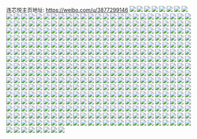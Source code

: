 连芯悦主页地址: https://weibo.com/u/3877299146 
![](https://wx4.sinaimg.cn/mw2000/e71ae3caly1h9eqbnaz31j20rs110tk8.jpg) 
![](https://wx4.sinaimg.cn/mw2000/e71ae3caly1h9eqbo42aaj20rs110tj7.jpg) 
![](https://wx4.sinaimg.cn/mw2000/e71ae3caly1h9eqbm8gqtj20zk1bf13e.jpg) 
![](https://wx4.sinaimg.cn/mw2000/e71ae3caly1h9eqbq21nhj20zk1bfqjl.jpg) 
![](https://wx4.sinaimg.cn/mw2000/e71ae3caly1h8u7n5zbvtj20wi17ctss.jpg) 
![](https://wx4.sinaimg.cn/mw2000/e71ae3caly1h8u7n5jdh3j20wi17ck6f.jpg) 
![](https://wx4.sinaimg.cn/mw2000/e71ae3caly1h8u7n6vpi6j20wi17dx5v.jpg) 
![](https://wx4.sinaimg.cn/mw2000/e71ae3caly1h8u7n7gsysj20wi17casg.jpg) 
![](https://wx4.sinaimg.cn/mw2000/e71ae3caly1h7ynkys2ixj20wi17cthm.jpg) 
![](https://wx4.sinaimg.cn/mw2000/e71ae3caly1h7ynkz1pzsj20wi17cahx.jpg) 
![](https://wx4.sinaimg.cn/mw2000/e71ae3caly1h7ynkzatyfj20wi17cq9h.jpg) 
![](https://wx4.sinaimg.cn/mw2000/e71ae3caly1h7ynkzrh6fj21o0280e81.jpg) 
![](https://wx4.sinaimg.cn/mw2000/e71ae3caly1h7ynkykc8xj20wi17ckax.jpg) 
![](https://wx4.sinaimg.cn/mw2000/e71ae3caly1h7ynl120pjj20u01407fc.jpg) 
![](https://wx4.sinaimg.cn/mw2000/e71ae3caly1h7ynowg296j20w416tkej.jpg) 
![](https://wx4.sinaimg.cn/mw2000/e71ae3caly1h76fes3iqnj21o02801ky.jpg) 
![](https://wx4.sinaimg.cn/mw2000/e71ae3caly1h76fep03jlj21o0280k2v.jpg) 
![](https://wx4.sinaimg.cn/mw2000/e71ae3caly1h76fepv94mj22c0340u0x.jpg) 
![](https://wx4.sinaimg.cn/mw2000/e71ae3caly1h76fen31cfj21o0280qhg.jpg) 
![](https://wx4.sinaimg.cn/mw2000/e71ae3caly1h6tr9c9odpj20wi17cjto.jpg) 
![](https://wx4.sinaimg.cn/mw2000/e71ae3caly1h6tr9cp2u9j20wi17c0vs.jpg) 
![](https://wx4.sinaimg.cn/mw2000/e71ae3caly1h6tr9f07vrj20wi17c18r.jpg) 
![](https://wx4.sinaimg.cn/mw2000/e71ae3caly1h6tr9fhxcbj20wi17cwwi.jpg) 
![](https://wx4.sinaimg.cn/mw2000/e71ae3caly1h6tr9g13zkj20wi17casl.jpg) 
![](https://wx4.sinaimg.cn/mw2000/e71ae3caly1h6tr9gjxdoj20wi17c7n2.jpg) 
![](https://wx4.sinaimg.cn/mw2000/e71ae3caly1h4fiy0q1hsj20wi17cqeu.jpg) 
![](https://wx4.sinaimg.cn/mw2000/e71ae3caly1h4fiy2lnxpj22c0340x6p.jpg) 
![](https://wx4.sinaimg.cn/mw2000/e71ae3caly1h4fiy4cbulj20u01404e4.jpg) 
![](https://wx4.sinaimg.cn/mw2000/e71ae3caly1h4fixz2sk2j20wi17cdxu.jpg) 
![](https://wx4.sinaimg.cn/mw2000/e71ae3caly1h4fj288pndj20mi0u010n.jpg) 
![](https://wx4.sinaimg.cn/mw2000/e71ae3caly1h4fiz7jnh3j21hc1z4x6p.jpg) 
![](https://wx4.sinaimg.cn/mw2000/e71ae3caly1h4fj1dsvs6j22c0340x6p.jpg) 
![](https://wx4.sinaimg.cn/mw2000/e71ae3caly1h3syhd69faj20u0140qc5.jpg) 
![](https://wx4.sinaimg.cn/mw2000/e71ae3caly1h3syhgish6j20u0140n2f.jpg) 
![](https://wx4.sinaimg.cn/mw2000/e71ae3caly1h3syhe4oz4j20u0140gx5.jpg) 
![](https://wx4.sinaimg.cn/mw2000/e71ae3caly1h3syhc0fnsj20u0140q8f.jpg) 
![](https://wx4.sinaimg.cn/mw2000/e71ae3caly1h3syhfym2hj20u0140wju.jpg) 
![](https://wx4.sinaimg.cn/mw2000/e71ae3caly1h31rppw2j0j20wi17c10y.jpg) 
![](https://wx4.sinaimg.cn/mw2000/e71ae3caly1h31rpr6plmj20wi17c1bj.jpg) 
![](https://wx4.sinaimg.cn/mw2000/e71ae3caly1h31rpkkkywj20wi17cdpi.jpg) 
![](https://wx4.sinaimg.cn/mw2000/e71ae3caly1h31rq0vqbwj20wi17cn5m.jpg) 
![](https://wx4.sinaimg.cn/mw2000/e71ae3caly1h31rq370dwj20wi17cguh.jpg) 
![](https://wx4.sinaimg.cn/mw2000/e71ae3caly1h31rq2hpkyj20wi17cn7u.jpg) 
![](https://wx4.sinaimg.cn/mw2000/e71ae3caly1h30nknho7hj20u00u011j.jpg) 
![](https://wx4.sinaimg.cn/mw2000/e71ae3caly1h30nkfxi00j22c03407wj.jpg) 
![](https://wx4.sinaimg.cn/mw2000/e71ae3caly1h30nkn6zhyj20wi17cam0.jpg) 
![](https://wx4.sinaimg.cn/mw2000/e71ae3caly1h30nkjmjb4j23402c0qv5.jpg) 
![](https://wx4.sinaimg.cn/mw2000/e71ae3caly1h30nknwutxj20wi17cwnd.jpg) 
![](https://wx4.sinaimg.cn/mw2000/e71ae3caly1h30nko6lluj20pe0j2ae1.jpg) 
![](https://wx4.sinaimg.cn/mw2000/e71ae3caly1h0pp03i78yj22o03k0b2b.jpg) 
![](https://wx4.sinaimg.cn/mw2000/e71ae3caly1h0pozvg50dj22c0340x6q.jpg) 
![](https://wx4.sinaimg.cn/mw2000/e71ae3caly1h0pp059vh3j22c0340x6p.jpg) 
![](https://wx4.sinaimg.cn/mw2000/e71ae3caly1h0pozyon58j22o03k07wj.jpg) 
![](https://wx4.sinaimg.cn/mw2000/e71ae3caly1gxxw8zt9pgj21hc1z4tsf.jpg) 
![](https://wx4.sinaimg.cn/mw2000/e71ae3caly1gxxw8wmyuuj22402tchdt.jpg) 
![](https://wx4.sinaimg.cn/mw2000/e71ae3caly1gxxw8w4zo2j22402tckjl.jpg) 
![](https://wx4.sinaimg.cn/mw2000/e71ae3caly1gxxw900nzhj20wi17cn81.jpg) 
![](https://wx4.sinaimg.cn/mw2000/e71ae3caly1gxxw90o0ruj20wi17cn9d.jpg) 
![](https://wx4.sinaimg.cn/mw2000/e71ae3caly1gxxwd9fy21j22402tc7wi.jpg) 
![](https://wx4.sinaimg.cn/mw2000/e71ae3caly1gxxwkcutvtj20wi17cdjx.jpg) 
![](https://wx4.sinaimg.cn/mw2000/e71ae3caly1gxxwgu4v9cj20mi0u0wrj.jpg) 
![](https://wx4.sinaimg.cn/mw2000/e71ae3caly1gxxwd8u59jj22402tcqv5.jpg) 
![](https://wx4.sinaimg.cn/mw2000/e71ae3caly1gxcpczscr6j21hc1z47wh.jpg) 
![](https://wx4.sinaimg.cn/mw2000/e71ae3caly1gxcpd05v02j20wi17c7g5.jpg) 
![](https://wx4.sinaimg.cn/mw2000/e71ae3caly1gxcpd0e0iaj20u0140k1r.jpg) 
![](https://wx4.sinaimg.cn/mw2000/e71ae3caly1gxcpd0p532j20vc15swso.jpg) 
![](https://wx4.sinaimg.cn/mw2000/e71ae3caly1gxcpd1ie8yj22402tc7wi.jpg) 
![](https://wx4.sinaimg.cn/mw2000/e71ae3caly1gxcpd0zwcuj20vc15sk7x.jpg) 
![](https://wx4.sinaimg.cn/mw2000/e71ae3caly1gxcpd20c8jj21hc1z44qp.jpg) 
![](https://wx4.sinaimg.cn/mw2000/e71ae3caly1gxcpd2pfy3j21hc1z4e6a.jpg) 
![](https://wx4.sinaimg.cn/mw2000/e71ae3caly1gxcpcz56vyj20wi17cqeb.jpg) 
![](https://wx4.sinaimg.cn/mw2000/e71ae3caly1gwxr2e2a3bj20u014012g.jpg) 
![](https://wx4.sinaimg.cn/mw2000/e71ae3caly1gwxr2cw5ljj20u0140k31.jpg) 
![](https://wx4.sinaimg.cn/mw2000/e71ae3caly1gwxr2f9bfdj20u0140wog.jpg) 
![](https://wx4.sinaimg.cn/mw2000/e71ae3caly1gwxr2jo29kj20u0140k31.jpg) 
![](https://wx4.sinaimg.cn/mw2000/e71ae3caly1gwxr2bit4xj20u014012i.jpg) 
![](https://wx4.sinaimg.cn/mw2000/e71ae3caly1gwxr2ilcw5j20u0140h1q.jpg) 
![](https://wx4.sinaimg.cn/mw2000/e71ae3caly1gwxr2lu47vj20u0140nao.jpg) 
![](https://wx4.sinaimg.cn/mw2000/e71ae3caly1gwxr2h7lg9j20u014148p.jpg) 
![](https://wx4.sinaimg.cn/mw2000/e71ae3caly1gwxr2ks4bej20u0140ao6.jpg) 
![](https://wx4.sinaimg.cn/mw2000/e71ae3caly1gwdwyrdiwoj20wi17cgx6.jpg) 
![](https://wx4.sinaimg.cn/mw2000/e71ae3caly1gwdwyqwjcuj20wi17ch1g.jpg) 
![](https://wx4.sinaimg.cn/mw2000/e71ae3caly1gwdwytcez9j22c03407wj.jpg) 
![](https://wx4.sinaimg.cn/mw2000/e71ae3caly1gwdwyyvs52j22c0340hdw.jpg) 
![](https://wx4.sinaimg.cn/mw2000/e71ae3caly1gwdwywo8oyj21jk2234qp.jpg) 
![](https://wx4.sinaimg.cn/mw2000/e71ae3caly1gwdwyvomvej22c0340b2c.jpg) 
![](https://wx4.sinaimg.cn/mw2000/e71ae3caly1gwdwyxegzbj21jk2231kx.jpg) 
![](https://wx4.sinaimg.cn/mw2000/e71ae3caly1gwdwz092sfj22c0340qv8.jpg) 
![](https://wx4.sinaimg.cn/mw2000/e71ae3caly1gwdwz1424qj22c0340kjl.jpg) 
![](https://wx4.sinaimg.cn/mw2000/e71ae3caly1gw3i9n27yhj20wi17dttc.jpg) 
![](https://wx4.sinaimg.cn/mw2000/e71ae3caly1gw3hapkpcgj21o0280hdu.jpg) 
![](https://wx4.sinaimg.cn/mw2000/e71ae3caly1gw3hb9jztbj22c03404qs.jpg) 
![](https://wx4.sinaimg.cn/mw2000/e71ae3caly1gw3hvcg54dj21o0280kjm.jpg) 
![](https://wx4.sinaimg.cn/mw2000/e71ae3caly1gw3hamlbxcj20wi17c7m8.jpg) 
![](https://wx4.sinaimg.cn/mw2000/e71ae3caly1gw3hb7qd44j22c0340npf.jpg) 
![](https://wx4.sinaimg.cn/mw2000/004eoKD0ly1gv95igb2jgj61z41hchdt02.jpg) 
![](https://wx4.sinaimg.cn/mw2000/004eoKD0ly1gv95igvd0lj62402tce8102.jpg) 
![](https://wx4.sinaimg.cn/mw2000/004eoKD0ly1gv95ihgfgdj61hc1z4hdt02.jpg) 
![](https://wx4.sinaimg.cn/mw2000/004eoKD0ly1gv95ik5xzmj61o1281u0x02.jpg) 
![](https://wx4.sinaimg.cn/mw2000/004eoKD0ly1gv95iliqk6j61hc1z4tyq02.jpg) 
![](https://wx4.sinaimg.cn/mw2000/004eoKD0ly1gv95im53k6j62402tc4qq02.jpg) 
![](https://wx4.sinaimg.cn/mw2000/004eoKD0ly1gv95imy7akj61hc1z4nmv02.jpg) 
![](https://wx4.sinaimg.cn/mw2000/004eoKD0ly1gv95inko7hj61hc1z4kjl02.jpg) 
![](https://wx4.sinaimg.cn/mw2000/004eoKD0ly1gv95mb3mbtj62402tce8102.jpg) 
![](https://wx4.sinaimg.cn/mw2000/004eoKD0gy1guz3xgqx1xj62tc240npd02.jpg) 
![](https://wx4.sinaimg.cn/mw2000/004eoKD0gy1guz3xih3ilj61hc1z47wh02.jpg) 
![](https://wx4.sinaimg.cn/mw2000/004eoKD0gy1guz3xjk5dfj61hc1z4h3e02.jpg) 
![](https://wx4.sinaimg.cn/mw2000/004eoKD0gy1guz3xkvb45j61hc1z47sp02.jpg) 
![](https://wx4.sinaimg.cn/mw2000/004eoKD0gy1guz3xmxsxzj62tc240kjm02.jpg) 
![](https://wx4.sinaimg.cn/mw2000/004eoKD0gy1guz3xp3b8qj62402tcx6p02.jpg) 
![](https://wx4.sinaimg.cn/mw2000/004eoKD0gy1guz3xqse9jj61hc1z4e5802.jpg) 
![](https://wx4.sinaimg.cn/mw2000/004eoKD0gy1guz3xsi6mvj61hc1z41gc02.jpg) 
![](https://wx4.sinaimg.cn/mw2000/004eoKD0gy1guz3xujh0pj61hc1z44qp02.jpg) 
![](https://wx4.sinaimg.cn/mw2000/004eoKD0ly1gtqrjpdnfzj61hc1z4hce02.jpg) 
![](https://wx4.sinaimg.cn/mw2000/004eoKD0ly1gtqrjnslloj60u014049j02.jpg) 
![](https://wx4.sinaimg.cn/mw2000/004eoKD0ly1gtqrjneauaj61hc1z44hh02.jpg) 
![](https://wx4.sinaimg.cn/mw2000/004eoKD0ly1gtqrjode2cj61hc1z41k002.jpg) 
![](https://wx4.sinaimg.cn/mw2000/004eoKD0ly1gtqrpm0gzoj61hc0q5qas02.jpg) 
![](https://wx4.sinaimg.cn/mw2000/004eoKD0ly1gtqrljs8bhj62402tcx6p02.jpg) 
![](https://wx4.sinaimg.cn/mw2000/e71ae3caly1gsyrm4yqprj20u0140dxm.jpg) 
![](https://wx4.sinaimg.cn/mw2000/e71ae3caly1gsyrm6eglzj20u0141dry.jpg) 
![](https://wx4.sinaimg.cn/mw2000/e71ae3caly1gsyrm5y8n9j22tc240b2a.jpg) 
![](https://wx4.sinaimg.cn/mw2000/e71ae3caly1gsyrm6rlxgj20u0141qdj.jpg) 
![](https://wx4.sinaimg.cn/mw2000/e71ae3caly1gsyrm72sp8j20u01407fx.jpg) 
![](https://wx4.sinaimg.cn/mw2000/e71ae3caly1gsyrm802lcj22tc2401kz.jpg) 
![](https://wx4.sinaimg.cn/mw2000/e71ae3cagy1gsge7lasdcj20u01411d6.jpg) 
![](https://wx4.sinaimg.cn/mw2000/e71ae3cagy1gsge7kmxu4j20u01401eg.jpg) 
![](https://wx4.sinaimg.cn/mw2000/e71ae3cagy1gsge7mvm3bj22402tcqv6.jpg) 
![](https://wx4.sinaimg.cn/mw2000/e71ae3cagy1gsge7qw6kkj20u0140h9m.jpg) 
![](https://wx4.sinaimg.cn/mw2000/e71ae3cagy1gsge7p5zxwj20u0140h6l.jpg) 
![](https://wx4.sinaimg.cn/mw2000/e71ae3cagy1gsgej4gesgj20u0140x3o.jpg) 
![](https://wx4.sinaimg.cn/mw2000/e71ae3caly1gs5h1f0scxj20u0140hat.jpg) 
![](https://wx4.sinaimg.cn/mw2000/e71ae3caly1gs5h1j6e87j22402tcu0x.jpg) 
![](https://wx4.sinaimg.cn/mw2000/004eoKD0ly1gs5h1fswrzj61sc2dskjl02.jpg) 
![](https://wx4.sinaimg.cn/mw2000/e71ae3caly1gs5h1gjfyqj20u01404qp.jpg) 
![](https://wx4.sinaimg.cn/mw2000/e71ae3caly1gs5h1h4suxj20u01401kx.jpg) 
![](https://wx4.sinaimg.cn/mw2000/e71ae3caly1gs5h1hixjzj20u0140qty.jpg) 
![](https://wx4.sinaimg.cn/mw2000/e71ae3caly1gs5h1ietncj22402tc4qq.jpg) 
![](https://wx4.sinaimg.cn/mw2000/e71ae3caly1gs5h1jx5hpj20u01401kx.jpg) 
![](https://wx4.sinaimg.cn/mw2000/e71ae3caly1gs5h1lcdl9j22402tckjm.jpg) 
![](https://wx4.sinaimg.cn/mw2000/e71ae3caly1gs1hyj0n05j20u0140tu8.jpg) 
![](https://wx4.sinaimg.cn/mw2000/e71ae3caly1gs1hyflnu9j22402tcb2b.jpg) 
![](https://wx4.sinaimg.cn/mw2000/e71ae3caly1gs1hyhcpk8j20u0140nih.jpg) 
![](https://wx4.sinaimg.cn/mw2000/e71ae3caly1gs1hygqgydj22402tcnpf.jpg) 
![](https://wx4.sinaimg.cn/mw2000/e71ae3caly1gs1hyjijwhj20u0140nmc.jpg) 
![](https://wx4.sinaimg.cn/mw2000/e71ae3caly1gs1hyhv3euj22402tcx6p.jpg) 
![](https://wx4.sinaimg.cn/mw2000/e71ae3caly1gs1hyib7p3j20u0140h9c.jpg) 
![](https://wx4.sinaimg.cn/mw2000/e71ae3caly1gs1hyinarpj20u0141e3r.jpg) 
![](https://wx4.sinaimg.cn/mw2000/e71ae3caly1gs1hyjxg7rj20u0140x39.jpg) 
![](https://wx4.sinaimg.cn/mw2000/e71ae3caly1grmtziy25zj21o0280qv5.jpg) 
![](https://wx4.sinaimg.cn/mw2000/e71ae3caly1grmtzdgk7ij21o02817wj.jpg) 
![](https://wx4.sinaimg.cn/mw2000/e71ae3caly1grmtzch5vkj21o0281hdw.jpg) 
![](https://wx4.sinaimg.cn/mw2000/e71ae3caly1grmtzesdyuj21o0281qv8.jpg) 
![](https://wx4.sinaimg.cn/mw2000/e71ae3caly1grmtzg6vmuj21o0280hdv.jpg) 
![](https://wx4.sinaimg.cn/mw2000/e71ae3caly1grmtzh22q0j21o0280b2a.jpg) 
![](https://wx4.sinaimg.cn/mw2000/e71ae3caly1grmtzkx20tj21yw2lcu0z.jpg) 
![](https://wx4.sinaimg.cn/mw2000/e71ae3caly1grmtzi3ln9j21o0280e82.jpg) 
![](https://wx4.sinaimg.cn/mw2000/e71ae3caly1grmtzoln1vj22c0340e88.jpg) 
![](https://wx4.sinaimg.cn/mw2000/e71ae3caly1grfuxv6j3hj21o0280b2b.jpg) 
![](https://wx4.sinaimg.cn/mw2000/e71ae3caly1grfuxsff2fj21o02807wj.jpg) 
![](https://wx4.sinaimg.cn/mw2000/e71ae3caly1grfuxtv2a4j21o0280u0z.jpg) 
![](https://wx4.sinaimg.cn/mw2000/e71ae3caly1grfuxyhvtzj22c03404qx.jpg) 
![](https://wx4.sinaimg.cn/mw2000/e71ae3caly1grfuy04kmjj20u0140b29.jpg) 
![](https://wx4.sinaimg.cn/mw2000/e71ae3caly1grfuy3r7oxj22402tc4qt.jpg) 
![](https://wx4.sinaimg.cn/mw2000/e71ae3caly1grfuy5xt3rj21w02in1kz.jpg) 
![](https://wx4.sinaimg.cn/mw2000/e71ae3caly1grfuy4nedrj20u01401kx.jpg) 
![](https://wx4.sinaimg.cn/mw2000/e71ae3caly1grfuy72e9rj21w02ine82.jpg) 
![](https://wx4.sinaimg.cn/mw2000/e71ae3caly1gqekwqwkj0j20u0140wm8.jpg) 
![](https://wx4.sinaimg.cn/mw2000/e71ae3caly1gqekwrb7rbj20u0140afr.jpg) 
![](https://wx4.sinaimg.cn/mw2000/e71ae3caly1gqekws7ibvj20u0140tdt.jpg) 
![](https://wx4.sinaimg.cn/mw2000/e71ae3caly1gqekwtbnvtj213z0u079h.jpg) 
![](https://wx4.sinaimg.cn/mw2000/e71ae3caly1gqekwtt12aj20u0140whw.jpg) 
![](https://wx4.sinaimg.cn/mw2000/e71ae3caly1gqekwui9wkj20u0140gt8.jpg) 
![](https://wx4.sinaimg.cn/mw2000/e71ae3caly1gqekwvei9yj20u0140aer.jpg) 
![](https://wx4.sinaimg.cn/mw2000/e71ae3caly1gqekwvxixtj20u0141n1s.jpg) 
![](https://wx4.sinaimg.cn/mw2000/e71ae3caly1gqekwwrsnsj20u0140n4j.jpg) 
![](https://wx4.sinaimg.cn/mw2000/e71ae3caly1gp0y1cyyc9j20u0140e4p.jpg) 
![](https://wx4.sinaimg.cn/mw2000/e71ae3caly1gkmkkj7djmj20vc15s7gu.jpg) 
![](https://wx4.sinaimg.cn/mw2000/e71ae3caly1gkmkkijkmvj21sc2dsqv6.jpg) 
![](https://wx4.sinaimg.cn/mw2000/e71ae3caly1gkmkkjmkakj20vc15sx3m.jpg) 
![](https://wx4.sinaimg.cn/mw2000/e71ae3caly1gkmkkkrxafj21sc2ds1l4.jpg) 
![](https://wx4.sinaimg.cn/mw2000/e71ae3caly1gkmkklpwk1j215s0vck5a.jpg) 
![](https://wx4.sinaimg.cn/mw2000/e71ae3caly1gkmkkmd8jjj23402c0npd.jpg) 
![](https://wx4.sinaimg.cn/mw2000/e71ae3caly1gjecfkqb5hj20u0140thg.jpg) 
![](https://wx4.sinaimg.cn/mw2000/e71ae3caly1gjecfkxcn2j20vc15sk32.jpg) 
![](https://wx4.sinaimg.cn/mw2000/e71ae3caly1gjecflprkrj20qo0zgjyy.jpg) 
![](https://wx4.sinaimg.cn/mw2000/e71ae3caly1gjecfm0t3kj20qo0zgq95.jpg) 
![](https://wx4.sinaimg.cn/mw2000/e71ae3caly1gjecfl6wx5j20vc15stit.jpg) 
![](https://wx4.sinaimg.cn/mw2000/e71ae3caly1gjecfm9aszj20qo0zgn2u.jpg) 
![](https://wx4.sinaimg.cn/mw2000/e71ae3caly1gjecfjxeytj20qo0zgtfr.jpg) 
![](https://wx4.sinaimg.cn/mw2000/e71ae3caly1gjecfmlfqij20vc0vcjxo.jpg) 
![](https://wx4.sinaimg.cn/mw2000/e71ae3caly1gjecfmsjmij20vc15swpn.jpg) 
![](https://wx4.sinaimg.cn/mw2000/e71ae3caly1gitznydbvgj20u0140tjk.jpg) 
![](https://wx4.sinaimg.cn/mw2000/e71ae3caly1gitznsdzzyj21400u012v.jpg) 
![](https://wx4.sinaimg.cn/mw2000/e71ae3caly1gitzo60tuxj20u0140n9y.jpg) 
![](https://wx4.sinaimg.cn/mw2000/e71ae3caly1gitzohymbnj20u014048s.jpg) 
![](https://wx4.sinaimg.cn/mw2000/e71ae3caly1gemlmig4wrj20vc15s14h.jpg) 
![](https://wx4.sinaimg.cn/mw2000/e71ae3caly1gemlmi3e1hj215s0vck2f.jpg) 
![](https://wx4.sinaimg.cn/mw2000/e71ae3caly1ge2favx3yij20vc15s14b.jpg) 
![](https://wx4.sinaimg.cn/mw2000/e71ae3caly1ge2faws5mjj21o01hznlh.jpg) 
![](https://wx4.sinaimg.cn/mw2000/e71ae3caly1ge2faxp5dfj21o01o0e7n.jpg) 
![](https://wx4.sinaimg.cn/mw2000/e71ae3caly1ge2fau1u99j22c02c04qp.jpg) 
![](https://wx4.sinaimg.cn/mw2000/e71ae3caly1ge2fayxl4zj22c02c0qrb.jpg) 
![](https://wx4.sinaimg.cn/mw2000/e71ae3caly1ge2fb0la1fj22c02c07wh.jpg) 
![](https://wx4.sinaimg.cn/mw2000/e71ae3cagy1gd1nrs57qij20uv17s7ac.jpg) 
![](https://wx4.sinaimg.cn/mw2000/e71ae3cagy1gd1nrtxxp8j23402c0x6p.jpg) 
![](https://wx4.sinaimg.cn/mw2000/e71ae3cagy1gd1nrsm29nj20vc0vcqeu.jpg) 
![](https://wx4.sinaimg.cn/mw2000/e71ae3cagy1gd1nrwimiej22c02c0tqg.jpg) 
![](https://wx4.sinaimg.cn/mw2000/e71ae3cagy1gd1nrt27p1j20vc0vck17.jpg) 
![](https://wx4.sinaimg.cn/mw2000/e71ae3cagy1gd1ns03pt1j22c02c0dzo.jpg) 
![](https://wx4.sinaimg.cn/mw2000/e71ae3caly1gb5r4ndhalj22c0340u0x.jpg) 
![](https://wx4.sinaimg.cn/mw2000/e71ae3caly1gb5r4lq3f6j22c03401ky.jpg) 
![](https://wx4.sinaimg.cn/mw2000/e71ae3caly1gb5r4o2lqtj22c0340qv5.jpg) 
![](https://wx4.sinaimg.cn/mw2000/e71ae3cagy1gb0eealfdaj20vc15sh47.jpg) 
![](https://wx4.sinaimg.cn/mw2000/e71ae3cagy1gb0eeb310cj20vc0vcgue.jpg) 
![](https://wx4.sinaimg.cn/mw2000/e71ae3cagy1gb0eebm8gtj20vc15stkp.jpg) 
![](https://wx4.sinaimg.cn/mw2000/e71ae3cagy1gb0eed7gerj22c02c0hdt.jpg) 
![](https://wx4.sinaimg.cn/mw2000/e71ae3cagy1gb0eeehvdyj20vc15sk6i.jpg) 
![](https://wx4.sinaimg.cn/mw2000/e71ae3cagy1gb0ee9pp95j20jc0jc79t.jpg) 
![](https://wx4.sinaimg.cn/mw2000/e71ae3cagy1gaglc6nvulj22c02c0at9.jpg) 
![](https://wx4.sinaimg.cn/mw2000/e71ae3cagy1gaglc926ckj20p00xcgsb.jpg) 
![](https://wx4.sinaimg.cn/mw2000/e71ae3cagy1gaglc81rtyj22c02c0k9k.jpg) 
![](https://wx4.sinaimg.cn/mw2000/e71ae3cagy1gaglc5kzt6j222b1k1npd.jpg) 
![](https://wx4.sinaimg.cn/mw2000/e71ae3cagy1gaglcc0pfij20vc15sdvq.jpg) 
![](https://wx4.sinaimg.cn/mw2000/e71ae3cagy1gaglc9jq3oj20vc0vcwr8.jpg) 
![](https://wx4.sinaimg.cn/mw2000/e71ae3cagy1gaglca1aaqj20vc0vctgs.jpg) 
![](https://wx4.sinaimg.cn/mw2000/e71ae3cagy1gaglcb875uj22c02c0e82.jpg) 
![](https://wx4.sinaimg.cn/mw2000/e71ae3cagy1gaglcck95lj20u014017d.jpg) 
![](https://wx4.sinaimg.cn/mw2000/e71ae3caly1g8zn2folybj21z41behdt.jpg) 
![](https://wx4.sinaimg.cn/mw2000/e71ae3caly1g8zn2gyt0hj21ho1zkb2b.jpg) 
![](https://wx4.sinaimg.cn/mw2000/e71ae3caly1g8zn2hxnbej21o0280e82.jpg) 
![](https://wx4.sinaimg.cn/mw2000/e71ae3caly1g8zn2edewaj22801o01kz.jpg) 
![](https://wx4.sinaimg.cn/mw2000/e71ae3caly1g860357zxmj20u0140gzo.jpg) 
![](https://wx4.sinaimg.cn/mw2000/e71ae3caly1g86035y8kjj20u013x7kd.jpg) 
![](https://wx4.sinaimg.cn/mw2000/e71ae3caly1g86034curwj20u0140ka2.jpg) 
![](https://wx4.sinaimg.cn/mw2000/e71ae3caly1g86036rgqyj20u0140nc2.jpg) 
![](https://wx4.sinaimg.cn/mw2000/e71ae3caly1g86037o1jsj20u01404fg.jpg) 
![](https://wx4.sinaimg.cn/mw2000/e71ae3caly1g86038g320j20u0140ao0.jpg) 
![](https://wx4.sinaimg.cn/mw2000/e71ae3caly1g84qb3srk5j21400u0k1x.jpg) 
![](https://wx4.sinaimg.cn/mw2000/e71ae3caly1g84qdzhancj21400u0dun.jpg) 
![](https://wx4.sinaimg.cn/mw2000/e71ae3caly1g84qb56q5ij20u0140guz.jpg) 
![](https://wx4.sinaimg.cn/mw2000/e71ae3caly1g84qb5naksj20u0140al1.jpg) 
![](https://wx4.sinaimg.cn/mw2000/e71ae3caly1g84qb4jzo3j21400u07ht.jpg) 
![](https://wx4.sinaimg.cn/mw2000/e71ae3caly1g84qb63b7tj21400u07ap.jpg) 
![](https://wx4.sinaimg.cn/mw2000/e71ae3caly1g7rwyux37sj21hc1z4npd.jpg) 
![](https://wx4.sinaimg.cn/mw2000/e71ae3caly1g7rwyvnckqj21hc1z41ky.jpg) 
![](https://wx4.sinaimg.cn/mw2000/e71ae3caly1g7rwyvzfdxj21400u0qcl.jpg) 
![](https://wx4.sinaimg.cn/mw2000/e71ae3caly1g7rwywdznfj21hc1z4kjl.jpg) 
![](https://wx4.sinaimg.cn/mw2000/e71ae3caly1g7rwyx3adjj21hc1z47wi.jpg) 
![](https://wx4.sinaimg.cn/mw2000/e71ae3caly1g7rwytkzojj22c0340hdt.jpg) 
![](https://wx4.sinaimg.cn/mw2000/e71ae3cagy1g6ik51uy2uj20u0140qcb.jpg) 
![](https://wx4.sinaimg.cn/mw2000/e71ae3cagy1g6ik4pv6wfj20u00u0qcr.jpg) 
![](https://wx4.sinaimg.cn/mw2000/e71ae3cagy1g6ik4zrhh1j20u00u047d.jpg) 
![](https://wx4.sinaimg.cn/mw2000/e71ae3cagy1g6ik4ll0tcj20u00u0k0l.jpg) 
![](https://wx4.sinaimg.cn/mw2000/e71ae3cagy1g6ik4upnmfj20u00u07h5.jpg) 
![](https://wx4.sinaimg.cn/mw2000/e71ae3cagy1g6ik4xbed5j20u00u0gud.jpg) 
![](https://wx4.sinaimg.cn/mw2000/e71ae3caly1g5mpqet9w2j20u0140ane.jpg) 
![](https://wx4.sinaimg.cn/mw2000/e71ae3caly1g5mpqh83cmj20u014k7jk.jpg) 
![](https://wx4.sinaimg.cn/mw2000/e71ae3caly1g5mpr1v1w7j20u0140top.jpg) 
![](https://wx4.sinaimg.cn/mw2000/e71ae3cagy1g5hsr0c4cbj20u0140k18.jpg) 
![](https://wx4.sinaimg.cn/mw2000/e71ae3cagy1g5hsr4j3caj20u0140ak8.jpg) 
![](https://wx4.sinaimg.cn/mw2000/e71ae3cagy1g5hsrjemy0j20u0140gzi.jpg) 
![](https://wx4.sinaimg.cn/mw2000/e71ae3cagy1g5hsrjxbyrj21400u0dot.jpg) 
![](https://wx4.sinaimg.cn/mw2000/e71ae3cagy1g4ulwnfpxsj20vc15s7l1.jpg) 
![](https://wx4.sinaimg.cn/mw2000/e71ae3cagy1g4ulwnwea3j20yi0yin4x.jpg) 
![](https://wx4.sinaimg.cn/mw2000/e71ae3cagy1g4ulwrxvxej22c02c01kz.jpg) 
![](https://wx4.sinaimg.cn/mw2000/e71ae3cagy1g4ulwmqwtij21o027u4qp.jpg) 
![](https://wx4.sinaimg.cn/mw2000/e71ae3caly1g48s23c4b1j20u0150dpt.jpg) 
![](https://wx4.sinaimg.cn/mw2000/e71ae3caly1g48s1g6ff7j20u0150ti0.jpg) 
![](https://wx4.sinaimg.cn/mw2000/e71ae3caly1g48s1berxxj20u014kajm.jpg) 
![](https://wx4.sinaimg.cn/mw2000/e71ae3caly1g48s1jcdzmj21400u0n5o.jpg) 
![](https://wx4.sinaimg.cn/mw2000/e71ae3caly1g48s1mjup5j213r0u0ti2.jpg) 
![](https://wx4.sinaimg.cn/mw2000/e71ae3caly1g48s1qr3xaj20u014046x.jpg) 
![](https://wx4.sinaimg.cn/mw2000/e71ae3caly1g44men8jv2j20vc16h17e.jpg) 
![](https://wx4.sinaimg.cn/mw2000/e71ae3caly1g44menuomrj20vc15skgn.jpg) 
![](https://wx4.sinaimg.cn/mw2000/e71ae3caly1g44memr3t7j20vc15sx36.jpg) 
![](https://wx4.sinaimg.cn/mw2000/e71ae3caly1g44meogdnxj20vc15sh9x.jpg) 
![](https://wx4.sinaimg.cn/mw2000/e71ae3caly1g3wf3cri7bj21o0280qv6.jpg) 
![](https://wx4.sinaimg.cn/mw2000/e71ae3caly1g3wf3ed91aj22wy2904qr.jpg) 
![](https://wx4.sinaimg.cn/mw2000/e71ae3caly1g3wf3er95sj21380u0n9p.jpg) 
![](https://wx4.sinaimg.cn/mw2000/e71ae3caly1g3wf8txadwj20vc15sqgg.jpg) 
![](https://wx4.sinaimg.cn/mw2000/e71ae3caly1g3wf8ubnopj21o027uhdt.jpg) 
![](https://wx4.sinaimg.cn/mw2000/e71ae3caly1g3wfayqxnpj20u013x7wh.jpg) 
![](https://wx4.sinaimg.cn/mw2000/e71ae3caly1g3bjjnnukcj20u00u049a.jpg) 
![](https://wx4.sinaimg.cn/mw2000/e71ae3caly1g3bjjog1ybj20u0140wly.jpg) 
![](https://wx4.sinaimg.cn/mw2000/e71ae3caly1g3bjjpj8fyj20u01404d7.jpg) 
![](https://wx4.sinaimg.cn/mw2000/e71ae3caly1g3bjjm368lj20u0140h48.jpg) 
![](https://wx4.sinaimg.cn/mw2000/e71ae3caly1g3bjjq5x7pj20u00u0wjq.jpg) 
![](https://wx4.sinaimg.cn/mw2000/e71ae3caly1g3bjjrbg1aj20u00u0ti7.jpg) 
![](https://wx4.sinaimg.cn/mw2000/e71ae3caly1g2xs1utov1j213x0u0thq.jpg) 
![](https://wx4.sinaimg.cn/mw2000/e71ae3caly1g2xs1wxduaj20u0140woi.jpg) 
![](https://wx4.sinaimg.cn/mw2000/e71ae3caly1g2xs1z15ddj20u014w4ar.jpg) 
![](https://wx4.sinaimg.cn/mw2000/e71ae3caly1g2xs21aqpvj20u00u0n8q.jpg) 
![](https://wx4.sinaimg.cn/mw2000/e71ae3caly1g2xs230atlj20u013xna6.jpg) 
![](https://wx4.sinaimg.cn/mw2000/e71ae3caly1g2xs26ny3sj20u00u0aij.jpg) 
![](https://wx4.sinaimg.cn/mw2000/e71ae3caly1g2xs205pcuj20u0140qce.jpg) 
![](https://wx4.sinaimg.cn/mw2000/e71ae3caly1g2xs25dtmlj20u0140kci.jpg) 
![](https://wx4.sinaimg.cn/mw2000/e71ae3caly1g2xs1thsvsj20u00u048p.jpg) 
![](https://wx4.sinaimg.cn/mw2000/e71ae3caly1g2n18ldpiaj22c02c07wi.jpg) 
![](https://wx4.sinaimg.cn/mw2000/e71ae3caly1g2n18lu01aj20u00u04qp.jpg) 
![](https://wx4.sinaimg.cn/mw2000/e71ae3caly1g2n18m51lxj20u0140kir.jpg) 
![](https://wx4.sinaimg.cn/mw2000/e71ae3caly1g2n16b4tgoj22c02c01kz.jpg) 
![](https://wx4.sinaimg.cn/mw2000/e71ae3caly1g2n16bobiwj21z41z44qp.jpg) 
![](https://wx4.sinaimg.cn/mw2000/e71ae3caly1g2n18mfjj1j20vc15sk3u.jpg) 
![](https://wx4.sinaimg.cn/mw2000/e71ae3caly1g2n16dryhtj22802yo1l0.jpg) 
![](https://wx4.sinaimg.cn/mw2000/e71ae3caly1g2n16eyhpyj22802yoqv6.jpg) 
![](https://wx4.sinaimg.cn/mw2000/e71ae3caly1g2n16g1xmyj22yo2807wj.jpg) 
![](https://wx4.sinaimg.cn/mw2000/e71ae3caly1g2adji3c2uj20tl0tlgxs.jpg) 
![](https://wx4.sinaimg.cn/mw2000/e71ae3caly1g2adjoyr76j23402c01kz.jpg) 
![](https://wx4.sinaimg.cn/mw2000/e71ae3caly1g2adjid7cyj20m80m878i.jpg) 
![](https://wx4.sinaimg.cn/mw2000/e71ae3caly1g2adjj1ah5j224z24ze81.jpg) 
![](https://wx4.sinaimg.cn/mw2000/e71ae3caly1g2adjhcupvj226i2yo1ky.jpg) 
![](https://wx4.sinaimg.cn/mw2000/e71ae3caly1g2adjjdbmoj20vc15stj2.jpg) 
![](https://wx4.sinaimg.cn/mw2000/e71ae3caly1g2adjk6btkj23402c0avi.jpg) 
![](https://wx4.sinaimg.cn/mw2000/e71ae3caly1g2adjmlxofj23402c0kjl.jpg) 
![](https://wx4.sinaimg.cn/mw2000/e71ae3caly1g2adjqt6luj228130e4qq.jpg) 
![](https://wx4.sinaimg.cn/mw2000/e71ae3caly1g0pz0b4oh3j21400u0nmq.jpg) 
![](https://wx4.sinaimg.cn/mw2000/e71ae3caly1g0pz0cl0cuj22o03k0e84.jpg) 
![](https://wx4.sinaimg.cn/mw2000/e71ae3caly1g0pz0e2956j22o03k0b2b.jpg) 
![](https://wx4.sinaimg.cn/mw2000/e71ae3caly1g0pz0foyqrj23k02o0hdw.jpg) 
![](https://wx4.sinaimg.cn/mw2000/e71ae3caly1g0pz0hfklxj22o03k0npf.jpg) 
![](https://wx4.sinaimg.cn/mw2000/e71ae3caly1g0pz0irghcj22o02o0b2b.jpg) 
![](https://wx4.sinaimg.cn/mw2000/e71ae3caly1g0pz0jy44mj22o02o0x6q.jpg) 
![](https://wx4.sinaimg.cn/mw2000/e71ae3caly1g0pz0lhtdgj22o03k0b2c.jpg) 
![](https://wx4.sinaimg.cn/mw2000/e71ae3caly1g0pz0mz70oj22o02o0b2b.jpg) 
![](https://wx4.sinaimg.cn/mw2000/e71ae3caly1g04064woa1j22o02o0b2b.jpg) 
![](https://wx4.sinaimg.cn/mw2000/e71ae3caly1g040669jckj22o02o01l0.jpg) 
![](https://wx4.sinaimg.cn/mw2000/e71ae3caly1g04067km1zj22o02o04qs.jpg) 
![](https://wx4.sinaimg.cn/mw2000/e71ae3caly1g04068xbd1j23k02o07wk.jpg) 
![](https://wx4.sinaimg.cn/mw2000/e71ae3caly1g0406bavsjj22c02c0npg.jpg) 
![](https://wx4.sinaimg.cn/mw2000/e71ae3caly1g0406c8i2gj21400u01kx.jpg) 
![](https://wx4.sinaimg.cn/mw2000/e71ae3caly1fvm3gm0l29j22o03k0qv8.jpg) 
![](https://wx4.sinaimg.cn/mw2000/e71ae3caly1fvm3gosymej21hc1zu7wj.jpg) 
![](https://wx4.sinaimg.cn/mw2000/e71ae3caly1fvm3gng7vyj22o03k0b2b.jpg) 
![](https://wx4.sinaimg.cn/mw2000/e71ae3caly1fvm3gk5jznj22o03k0u0z.jpg) 
![](https://wx4.sinaimg.cn/mw2000/e71ae3caly1fvm3grib3yj20u01407ra.jpg) 
![](https://wx4.sinaimg.cn/mw2000/e71ae3caly1fvm3gpuw65j22o03k0e83.jpg) 
![](https://wx4.sinaimg.cn/mw2000/e71ae3caly1fvm3gqwmmdj21hc203kjm.jpg) 
![](https://wx4.sinaimg.cn/mw2000/e71ae3caly1fvm3gsqe1aj22o03k0hdw.jpg) 
![](https://wx4.sinaimg.cn/mw2000/e71ae3caly1fvm3jynuhkj22o03k0npf.jpg) 
![](https://wx4.sinaimg.cn/mw2000/e71ae3caly1fuuifqepyhj20u0140h5b.jpg) 
![](https://wx4.sinaimg.cn/mw2000/e71ae3caly1fuuii3u9f8j20u00miqhc.jpg) 
![](https://wx4.sinaimg.cn/mw2000/e71ae3caly1fuuifrstxlj22o03k07wj.jpg) 
![](https://wx4.sinaimg.cn/mw2000/e71ae3caly1fuuifsg1n8j20u01401f3.jpg) 
![](https://wx4.sinaimg.cn/mw2000/e71ae3caly1fuuifsvqauj20u0140nnh.jpg) 
![](https://wx4.sinaimg.cn/mw2000/e71ae3caly1fuuiymwdmgj21401hcnpd.jpg) 
![](https://wx4.sinaimg.cn/mw2000/e71ae3caly1fuqp3nfipzj22o03k0b2d.jpg) 
![](https://wx4.sinaimg.cn/mw2000/e71ae3caly1fuqp3wrkssj20u0140ae3.jpg) 
![](https://wx4.sinaimg.cn/mw2000/e71ae3caly1fuqp3okht3j20u0140h5j.jpg) 
![](https://wx4.sinaimg.cn/mw2000/e71ae3caly1fuqp3qjf7dj22qf3niqv7.jpg) 
![](https://wx4.sinaimg.cn/mw2000/e71ae3caly1fuqp3ym4ymj23ni2qfe83.jpg) 
![](https://wx4.sinaimg.cn/mw2000/e71ae3caly1fuqp3rri0xj21401hc7wi.jpg) 
![](https://wx4.sinaimg.cn/mw2000/e71ae3caly1fuqp3tt5hdj21401hchdt.jpg) 
![](https://wx4.sinaimg.cn/mw2000/e71ae3caly1fuqp4svwy8j20u00miwv7.jpg) 
![](https://wx4.sinaimg.cn/mw2000/e71ae3caly1fuqp3vfna0j22o03k0x6r.jpg) 
![](https://wx4.sinaimg.cn/mw2000/e71ae3caly1fu1fy60a8mj22o03k0hdv.jpg) 
![](https://wx4.sinaimg.cn/mw2000/e71ae3caly1fu1fy7udvrj23k02o0e84.jpg) 
![](https://wx4.sinaimg.cn/mw2000/e71ae3caly1fu1fy9a1tbj23k02o0e84.jpg) 
![](https://wx4.sinaimg.cn/mw2000/e71ae3caly1fu1fya01haj21hc0u0k5x.jpg) 
![](https://wx4.sinaimg.cn/mw2000/e71ae3caly1fu1fybdwi0j21400u0npd.jpg) 
![](https://wx4.sinaimg.cn/mw2000/e71ae3caly1fu1fyct9e5j20u00u0txz.jpg) 
![](https://wx4.sinaimg.cn/mw2000/e71ae3caly1ftaokudak8j21z4159u0x.jpg) 
![](https://wx4.sinaimg.cn/mw2000/e71ae3caly1ftaokxv5yzj21z41hchdu.jpg) 
![](https://wx4.sinaimg.cn/mw2000/e71ae3caly1ftaokzptk9j21z41hcb2a.jpg) 
![](https://wx4.sinaimg.cn/mw2000/e71ae3caly1ftaol1oi2aj21z41hckjm.jpg) 
![](https://wx4.sinaimg.cn/mw2000/e71ae3caly1ftaol3dtbuj21z41hyb2b.jpg) 
![](https://wx4.sinaimg.cn/mw2000/e71ae3caly1ftaol6dq59j22o03k0qv7.jpg) 
![](https://wx4.sinaimg.cn/mw2000/e71ae3caly1fsufvlflpxj20zk0qona2.jpg) 
![](https://wx4.sinaimg.cn/mw2000/e71ae3caly1fsufpcvnjvj20qo0zkwky.jpg) 
![](https://wx4.sinaimg.cn/mw2000/e71ae3caly1fsufpe7bijj20qo0zk0zt.jpg) 
![](https://wx4.sinaimg.cn/mw2000/e71ae3caly1fsufpgtbehj20qo11hwl5.jpg) 
![](https://wx4.sinaimg.cn/mw2000/e71ae3caly1fsufpimfvvj20yz0qona7.jpg) 
![](https://wx4.sinaimg.cn/mw2000/e71ae3caly1fsufpkb4szj20qo0zstk0.jpg) 
![](https://wx4.sinaimg.cn/mw2000/e71ae3caly1fsufplkjyoj20qo0zkjw1.jpg) 
![](https://wx4.sinaimg.cn/mw2000/e71ae3caly1fsufpnl6zoj20zk0qotip.jpg) 
![](https://wx4.sinaimg.cn/mw2000/e71ae3caly1fsuftn7mnfj20qo1137f3.jpg) 
![](https://wx4.sinaimg.cn/mw2000/e71ae3caly1fs6h8zqjygj20zk0qoguv.jpg) 
![](https://wx4.sinaimg.cn/mw2000/e71ae3caly1fs6h8oytp8j23k02o0x6s.jpg) 
![](https://wx4.sinaimg.cn/mw2000/e71ae3caly1fs6h8qtvs5j23k02o0x6r.jpg) 
![](https://wx4.sinaimg.cn/mw2000/e71ae3caly1fs6h9midwlj20qo0zkn3b.jpg) 
![](https://wx4.sinaimg.cn/mw2000/e71ae3caly1fs6h8vjwupj21401hc43n.jpg) 
![](https://wx4.sinaimg.cn/mw2000/e71ae3caly1fs6h8y428hj21401hcx6p.jpg) 
![](https://wx4.sinaimg.cn/mw2000/e71ae3caly1fs6h8uniuzj23k02o01l3.jpg) 
![](https://wx4.sinaimg.cn/mw2000/e71ae3caly1fs6h8se7lbj22o03k0npg.jpg) 
![](https://wx4.sinaimg.cn/mw2000/e71ae3caly1fs6h95e274j20qo0zkgrs.jpg) 
![](https://wx4.sinaimg.cn/mw2000/e71ae3caly1frggxhca7mj21401hc7wi.jpg) 
![](https://wx4.sinaimg.cn/mw2000/e71ae3caly1frggxiu2pbj21hc1z4b2a.jpg) 
![](https://wx4.sinaimg.cn/mw2000/e71ae3caly1frgh0v5wvlj21401hcx6p.jpg) 
![](https://wx4.sinaimg.cn/mw2000/e71ae3caly1fr91tl1jitj21hc0u01kx.jpg) 
![](https://wx4.sinaimg.cn/mw2000/e71ae3caly1fr91tm9wtej21hc0u01kx.jpg) 
![](https://wx4.sinaimg.cn/mw2000/e71ae3caly1fr91toz4ybj22qf3nikjo.jpg) 
![](https://wx4.sinaimg.cn/mw2000/e71ae3caly1fr91tqlsqfj22o03k0x6q.jpg) 
![](https://wx4.sinaimg.cn/mw2000/e71ae3caly1fr91ts3ntsj21401hcqv5.jpg) 
![](https://wx4.sinaimg.cn/mw2000/e71ae3caly1fr921lk8wvj21401hc1ky.jpg) 
![](https://wx4.sinaimg.cn/mw2000/e71ae3caly1fqzrt09xgzj21401hc7wh.jpg) 
![](https://wx4.sinaimg.cn/mw2000/e71ae3caly1fqzrszgem3j21hc1z41ky.jpg) 
![](https://wx4.sinaimg.cn/mw2000/e71ae3caly1fqzrt0z1naj21401hc7wh.jpg) 
![](https://wx4.sinaimg.cn/mw2000/e71ae3caly1fqzrt2jp9wj20u0140139.jpg) 
![](https://wx4.sinaimg.cn/mw2000/e71ae3caly1fqzrt1x1wgj21401hc4qp.jpg) 
![](https://wx4.sinaimg.cn/mw2000/e71ae3caly1fqzrt49vp7j22o03k07wl.jpg) 
![](https://wx4.sinaimg.cn/mw2000/e71ae3caly1fqu1knzl6hj21401hcu0x.jpg) 
![](https://wx4.sinaimg.cn/mw2000/e71ae3caly1fqu1kp1v3sj21401hcx6p.jpg) 
![](https://wx4.sinaimg.cn/mw2000/e71ae3caly1fqu1kppivlj20u0140dv4.jpg) 
![](https://wx4.sinaimg.cn/mw2000/e71ae3caly1fqu1kqqjhfj20u01401kx.jpg) 
![](https://wx4.sinaimg.cn/mw2000/e71ae3caly1fqu1krda1dj20u0140ka8.jpg) 
![](https://wx4.sinaimg.cn/mw2000/e71ae3caly1fqu1ktkfd9j21401hcx6p.jpg) 
![](https://wx4.sinaimg.cn/mw2000/e71ae3caly1fqk5phmelnj20qo0zk45s.jpg) 
![](https://wx4.sinaimg.cn/mw2000/e71ae3caly1fqk5pjkwi3j20qo0zk0yj.jpg) 
![](https://wx4.sinaimg.cn/mw2000/e71ae3caly1fqk5pi7e7kj20qo0zkqaf.jpg) 
![](https://wx4.sinaimg.cn/mw2000/e71ae3caly1fqk5pimxvkj20gq0m83zt.jpg) 
![](https://wx4.sinaimg.cn/mw2000/e71ae3caly1fqk5pj3qyoj20qo0zk106.jpg) 
![](https://wx4.sinaimg.cn/mw2000/e71ae3caly1fqk5pkdo5dj20qo0zkjv5.jpg) 
![](https://wx4.sinaimg.cn/mw2000/e71ae3caly1fq7y1yo9z7j22e836oe82.jpg) 
![](https://wx4.sinaimg.cn/mw2000/e71ae3caly1fq7y20ajf8j20u2140q3o.jpg) 
![](https://wx4.sinaimg.cn/mw2000/e71ae3caly1fq7y2puwbtj20qo0zkafy.jpg) 
![](https://wx4.sinaimg.cn/mw2000/e71ae3caly1fq7y21mo6vj21400u07ab.jpg) 
